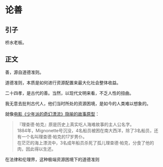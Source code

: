 # 论善
## 引子

桥水老板。

## 正文

善，源自道德准则。

道德准则，本质是如何进行资源配置来最大化社会整体收益。

二十四孝，是古代的善。当然，以现代文明来看，不乏人性的扭曲。

我无意去批判古代人，他们当时所处的资源困境，是如今的人类难以想象的。

就像[电影《少年派的奇幻漂流》隐喻的故事原型](https://www.zhihu.com/question/20616998/answer/15761222)：

> 『理查德·帕克』原是历史上真实吃人海难故事的主人公名字。  
> 1884年，Mignonette号沉没，4名船员被困在南大西洋，除了3名船员，还有一个名叫理查德·帕克的17岁男仆。  
> 在茫茫的海上漂流中，3名成年船员杀死了孤儿理查德·帕克，分食了他的肉，因此得以生还。

在法律和伦理界，这种极端资源困境下的道德准则